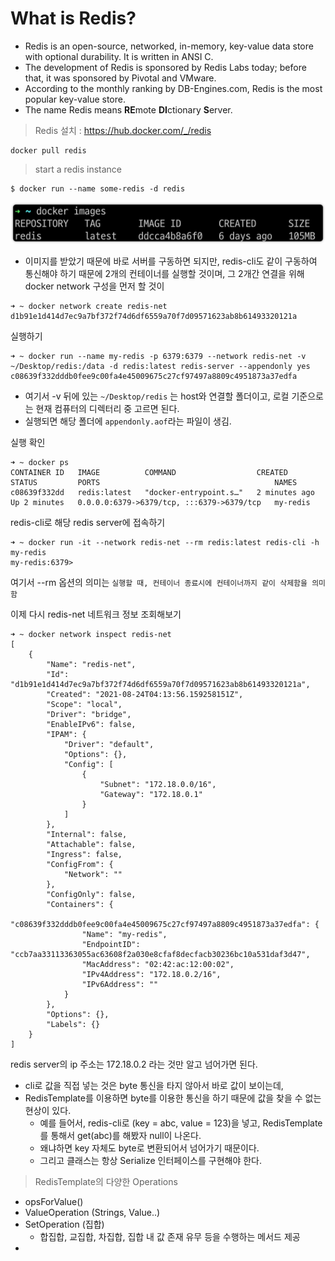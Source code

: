 # What is Redis?
- Redis is an open-source, networked, in-memory, key-value data store with optional durability. It is written in ANSI C. 
- The development of Redis is sponsored by Redis Labs today; before that, it was sponsored by Pivotal and VMware. 
- According to the monthly ranking by DB-Engines.com, Redis is the most popular key-value store. 
- The name Redis means **RE**mote **DI**ctionary **S**erver.


> Redis 설치 : https://hub.docker.com/_/redis
```
docker pull redis
```

> start a redis instance
```
$ docker run --name some-redis -d redis
```

![img.png](image/docker-image.png)

- 이미지를 받았기 때문에 바로 서버를 구동하면 되지만, redis-cli도 같이 구동하여 통신해야 하기 때문에 2개의 컨테이너를 실행할 것이며, 그 2개간 연결을 위해 docker network 구성을 먼저 할 것이

```
➜ ~ docker network create redis-net
d1b91e1d414d7ec9a7bf372f74d6df6559a70f7d09571623ab8b61493320121a
```

실행하기
```
➜ ~ docker run --name my-redis -p 6379:6379 --network redis-net -v ~/Desktop/redis:/data -d redis:latest redis-server --appendonly yes
c08639f332dddb0fee9c00fa4e45009675c27cf97497a8809c4951873a37edfa
```

- 여기서 -v 뒤에 있는 `~/Desktop/redis` 는 host와 연결할 폴더이고, 로컬 기준으로는 현재 컴퓨터의 디렉터리 중 고르면 된다.
- 실행되면 해당 폴더에 `appendonly.aof`라는 파일이 생김.


실행 확인
```
➜ ~ docker ps
CONTAINER ID   IMAGE          COMMAND                  CREATED         STATUS         PORTS                                       NAMES
c08639f332dd   redis:latest   "docker-entrypoint.s…"   2 minutes ago   Up 2 minutes   0.0.0.0:6379->6379/tcp, :::6379->6379/tcp   my-redis
```

redis-cli로 해당 redis server에 접속하기
```
➜ ~ docker run -it --network redis-net --rm redis:latest redis-cli -h my-redis
my-redis:6379>
```

여기서 --rm 옵션의 의미는 `실행할 때, 컨테이너 종료시에 컨테이너까지 같이 삭제함을 의미함` 

이제 다시 redis-net 네트워크 정보 조회해보기
```
➜ ~ docker network inspect redis-net
[
    {
        "Name": "redis-net",
        "Id": "d1b91e1d414d7ec9a7bf372f74d6df6559a70f7d09571623ab8b61493320121a",
        "Created": "2021-08-24T04:13:56.159258151Z",
        "Scope": "local",
        "Driver": "bridge",
        "EnableIPv6": false,
        "IPAM": {
            "Driver": "default",
            "Options": {},
            "Config": [
                {
                    "Subnet": "172.18.0.0/16",
                    "Gateway": "172.18.0.1"
                }
            ]
        },
        "Internal": false,
        "Attachable": false,
        "Ingress": false,
        "ConfigFrom": {
            "Network": ""
        },
        "ConfigOnly": false,
        "Containers": {
            "c08639f332dddb0fee9c00fa4e45009675c27cf97497a8809c4951873a37edfa": {
                "Name": "my-redis",
                "EndpointID": "ccb7aa33113363055ac63608f2a030e8cfaf8decfacb30236bc10a531daf3d47",
                "MacAddress": "02:42:ac:12:00:02",
                "IPv4Address": "172.18.0.2/16",
                "IPv6Address": ""
            }
        },
        "Options": {},
        "Labels": {}
    }
]
```
redis server의 ip 주소는 172.18.0.2 라는 것만 알고 넘어가면 된다.


- cli로 값을 직접 넣는 것은 byte 통신을 타지 않아서 바로 값이 보이는데,
- RedisTemplate를 이용하면 byte를 이용한 통신을 하기 때문에 값을 찾을 수 없는 현상이 있다.
  - 예를 들어서, redis-cli로 (key = abc, value = 123)을 넣고, RedisTemplate를 통해서 get(abc)를 해봤자 null이 나온다.
  - 왜냐하면 key 자체도 byte로 변환되어서 넘어가기 때문이다.
  - 그리고 클래스는 항상 Serialize 인터페이스를 구현해야 한다.


> RedisTemplate의 다양한 Operations

- opsForValue()
- ValueOperation (Strings, Value..)
- SetOperation (집합)
  - 합집합, 교집합, 차집합, 집합 내 값 존재 유무 등을 수행하는 메서드 제공
- 
